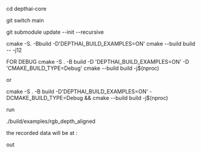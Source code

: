 cd depthai-core

git switch main

git submodule update --init --recursive

cmake -S. -Bbuild -D'DEPTHAI_BUILD_EXAMPLES=ON'
cmake --build build -- -j12

FOR DEBUG
cmake -S . -B build -D 'DEPTHAI_BUILD_EXAMPLES=ON' -D 'CMAKE_BUILD_TYPE=Debug' 
cmake --build build -j$(nproc)


or

cmake -S . -B build -D'DEPTHAI_BUILD_EXAMPLES=ON' -DCMAKE_BUILD_TYPE=Debug && cmake --build build -j$(nproc)


run

./build/examples/rgb_depth_aligned 

the recorded data will be at :

out